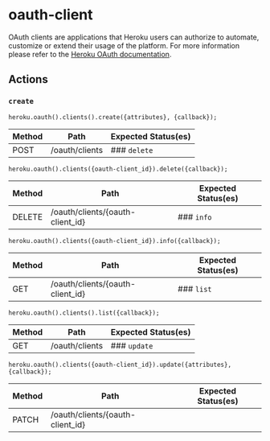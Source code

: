 # oauth-client

OAuth clients are applications that Heroku users can authorize to automate, customize or extend their usage of the platform. For more information please refer to the [Heroku OAuth documentation](https://devcenter.heroku.com/articles/oauth).

## Actions

### `create`

`heroku.oauth().clients().create({attributes}, {callback});`

Method | Path | Expected Status(es)
--- | --- | ---
POST | /oauth/clients | ### `delete`

`heroku.oauth().clients({oauth-client_id}).delete({callback});`

Method | Path | Expected Status(es)
--- | --- | ---
DELETE | /oauth/clients/{oauth-client_id} | ### `info`

`heroku.oauth().clients({oauth-client_id}).info({callback});`

Method | Path | Expected Status(es)
--- | --- | ---
GET | /oauth/clients/{oauth-client_id} | ### `list`

`heroku.oauth().clients().list({callback});`

Method | Path | Expected Status(es)
--- | --- | ---
GET | /oauth/clients | ### `update`

`heroku.oauth().clients({oauth-client_id}).update({attributes}, {callback});`

Method | Path | Expected Status(es)
--- | --- | ---
PATCH | /oauth/clients/{oauth-client_id} | 